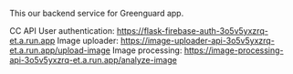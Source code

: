 This our backend service for Greenguard app.

CC API
User authentication: https://flask-firebase-auth-3o5v5yxzrq-et.a.run.app
Image uploader: https://image-uploader-api-3o5v5yxzrq-et.a.run.app/upload-image
Image processing: https://image-processing-api-3o5v5yxzrq-et.a.run.app/analyze-image
